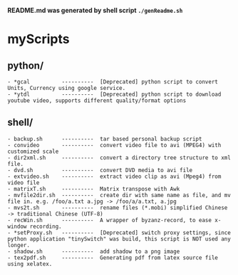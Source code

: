

**README.md was generated by shell script `./genReadme.sh`**

# myScripts #
## python/ ##

	- *gcal          ----------  [Deprecated] python script to convert Units, Currency using google service.
	- *ytdl          ----------  [Deprecated] python script to download youtube video, supports different quality/format options
## shell/ ##

	- backup.sh      ----------  tar based personal backup script
	- convideo       ----------  convert video file to avi (MPEG4) with customized scale
	- dir2xml.sh     ----------  convert a directory tree structure to xml file.
	- dvd.sh         ----------  convert DVD media to avi file
	- extvideo.sh    ----------  extract video clip as avi (Mpeg4) from video file
	- matrixT.sh     ----------  Matrix transpose with Awk
	- mvfile2dir.sh  ----------  create dir with same name as file, and mv file in. e.g. /foo/a.txt a.jpg -> /foo/a/a.txt, a.jpg
	- mvs2t.sh       ----------  rename files (*.mobi) simplified Chinese -> traditional Chinese (UTF-8)
	- recWin.sh      ----------  A wrapper of byzanz-record, to ease x-window recording.
	- *setProxy.sh   ----------  [Deprecated] switch proxy settings, since python application "tinySwitch" was build, this script is NOT used any longer.
	- shadow.sh      ----------  add shadow to a png image
	- tex2pdf.sh     ----------  Generating pdf from latex source file using xelatex.
